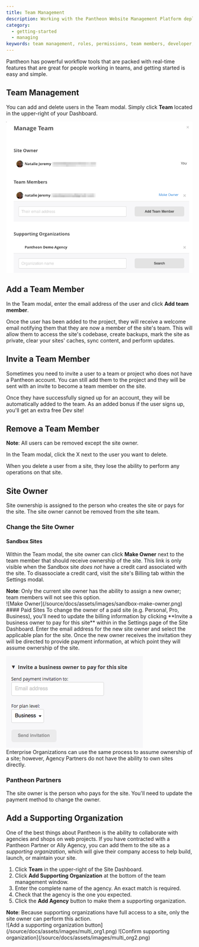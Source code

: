 ```yaml
---
title: Team Management
description: Working with the Pantheon Website Management Platform deployment tools in a team driven environment.
category:
  - getting-started
  - managing
keywords: team management, roles, permissions, team members, developer, privileges, change site owner, ownership, site owner, organization, supporting organization, agency, supporting agency
---
```

Pantheon has powerful workflow tools that are packed with real-time features that are great for people working in teams, and getting started is easy and simple.

## Team Management
You can add and delete users in the Team modal. Simply click **Team** located in the upper-right of your Dashboard.

![Team Management Window](/source/docs/assets/images/team-modal.png)
## Add a Team Member

In the Team modal, enter the email address of the user and click **Add team member**.

Once the user has been added to the project, they will receive a welcome email notifying them that they are now a member of the site's team. This will allow them to access the site's codebase, create backups, mark the site as private, clear your sites' caches, sync content, and perform updates.

## Invite a Team Member

Sometimes you need to invite a user to a team or project who does not have a Pantheon account. You can still add them to the project and they will be sent with an invite to become a team member on the site.

Once they have successfully signed up for an account, they will be automatically added to the team. As an added bonus if the user signs up, you'll get an extra free Dev site!

## Remove a Team Member

<div class="alert alert-info" role="alert">
<strong>Note</strong>: All users can be removed except the site owner.</div>

In the Team modal, click the X next to the user you want to delete.

When you delete a user from a site, they lose the ability to perform any operations on that site.

## Site Owner
Site ownership is assigned to the person who creates the site or pays for the site. The site owner cannot be removed from the site team.

### Change the Site Owner

#### Sandbox Sites
Within the Team modal, the site owner can click **Make Owner** next to the team member that should receive ownership of the site. This link is only visible when the Sandbox site _does not_ have a credit card associated with the site. To disassociate a credit card, visit the site's Billing tab within the Settings modal.

<div class="alert alert-info" role="alert">
<strong>Note</strong>: Only the current site owner has the ability to assign a new owner; team members will not see this option.</div>
![Make Owner](/source/docs/assets/images/sandbox-make-owner.png)
#### Paid Sites
To change the owner of a paid site (e.g. Personal, Pro, Business), you'll need to update the billing information by clicking **Invite a business owner to pay for this site** within in the Settings page of the Site Dashboard. Enter the email address for the new site owner and select the applicable plan for the site. Once the new owner receives the invitation they will be directed to provide payment information, at which point they will assume ownership of the site.

![Invite a business owner to pay for this site](/source/docs/assets/images/payment-invite.png)<br />
Enterprise Organizations can use the same process to assume ownership of a site;  however, Agency Partners do not have the ability to own sites directly.


### Pantheon Partners
The site owner is the person who pays for the site. You'll need to update the payment method to change the owner.

## Add a Supporting Organization

One of the best things about Pantheon is the ability to collaborate with agencies and shops on web projects. If you have contracted with a Pantheon Partner or Ally Agency, you can add them to the site as a _supporting organization_, which will give their company access to help build, launch, or maintain your site.

1. Click **Team** in the upper-right of the Site Dashboard.
2. Click **Add Supporting Organization** at the bottom of the team management window.
3. Enter the complete name of the agency. An exact match is required.
4. Check that the agency is the one you expected.
5. Click the **Add Agency** button to make them a supporting organization.

<div class="alert alert-info" role="alert">
<strong>Note</strong>: Because supporting organizations have full access to a site, only the site owner can perform this action.</div>
 ![Add a supporting organization button](/source/docs/assets/images/multi_org1.png)
 ![Confirm supporting organization](/source/docs/assets/images/multi_org2.png)
